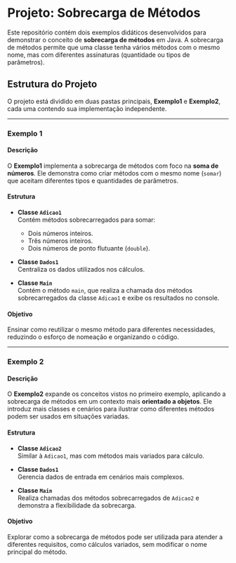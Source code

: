 
# **Projeto: Sobrecarga de Métodos**

Este repositório contém dois exemplos didáticos desenvolvidos para demonstrar o conceito de **sobrecarga de métodos** em Java. A sobrecarga de métodos permite que uma classe tenha vários métodos com o mesmo nome, mas com diferentes assinaturas (quantidade ou tipos de parâmetros).

## Estrutura do Projeto

O projeto está dividido em duas pastas principais, **Exemplo1** e **Exemplo2**, cada uma contendo sua implementação independente.

---

### **Exemplo 1**
#### Descrição
O **Exemplo1** implementa a sobrecarga de métodos com foco na **soma de números**. Ele demonstra como criar métodos com o mesmo nome (`somar`) que aceitam diferentes tipos e quantidades de parâmetros.

#### Estrutura
- **Classe `Adicao1`**  
  Contém métodos sobrecarregados para somar:
  - Dois números inteiros.
  - Três números inteiros.
  - Dois números de ponto flutuante (`double`).

- **Classe `Dados1`**  
  Centraliza os dados utilizados nos cálculos.

- **Classe `Main`**  
  Contém o método `main`, que realiza a chamada dos métodos sobrecarregados da classe `Adicao1` e exibe os resultados no console.

#### Objetivo
Ensinar como reutilizar o mesmo método para diferentes necessidades, reduzindo o esforço de nomeação e organizando o código.

---

### **Exemplo 2**
#### Descrição
O **Exemplo2** expande os conceitos vistos no primeiro exemplo, aplicando a sobrecarga de métodos em um contexto mais **orientado a objetos**. Ele introduz mais classes e cenários para ilustrar como diferentes métodos podem ser usados em situações variadas.

#### Estrutura
- **Classe `Adicao2`**  
  Similar à `Adicao1`, mas com métodos mais variados para cálculo.

- **Classe `Dados1`**  
  Gerencia dados de entrada em cenários mais complexos.

- **Classe `Main`**  
  Realiza chamadas dos métodos sobrecarregados de `Adicao2` e demonstra a flexibilidade da sobrecarga.

#### Objetivo
Explorar como a sobrecarga de métodos pode ser utilizada para atender a diferentes requisitos, como cálculos variados, sem modificar o nome principal do método.